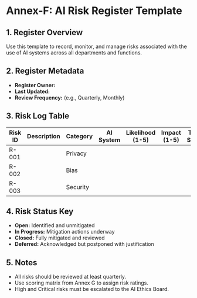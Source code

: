 # Annex-F: AI Risk Register Template

## 1. Register Overview
Use this template to record, monitor, and manage risks associated with the use of AI systems across all departments and functions.

## 2. Register Metadata
- **Register Owner:**  
- **Last Updated:**  
- **Review Frequency:** (e.g., Quarterly, Monthly)

## 3. Risk Log Table

| Risk ID | Description | Category | AI System | Likelihood (1-5) | Impact (1-5) | Total Score | Mitigation Strategy | Status | Owner | Review Date |
|---------|-------------|----------|-----------|------------------|--------------|-------------|---------------------|--------|-------|-------------|
| R-001   |             | Privacy  |           |                  |              |             |                     | Open   |       |             |
| R-002   |             | Bias     |           |                  |              |             |                     | Closed |       |             |
| R-003   |             | Security |           |                  |              |             |                     | Open   |       |             |

## 4. Risk Status Key
- **Open:** Identified and unmitigated
- **In Progress:** Mitigation actions underway
- **Closed:** Fully mitigated and reviewed
- **Deferred:** Acknowledged but postponed with justification

## 5. Notes
- All risks should be reviewed at least quarterly.
- Use scoring matrix from Annex G to assign risk ratings.
- High and Critical risks must be escalated to the AI Ethics Board.